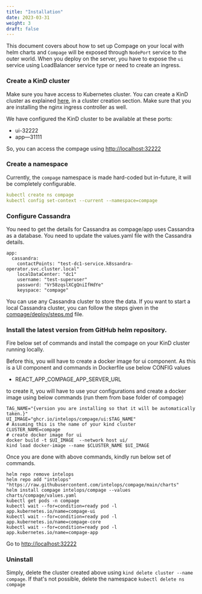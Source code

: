 ```yaml
---
title: "Installation"
date: 2023-03-31
weight: 3
draft: false
---
```


This document covers about how to set up Compage on your local with helm charts and `Compage` will be exposed
through `NodePort` service to the outer world. When you deploy
on
the server, you have to expose the `ui` service using LoadBalancer service type or need to create an ingress.

### Create a KinD cluster

Make sure you have access to Kubernetes cluster. You can create a KinD cluster as explained [here](https://github.com/intelops/compage/blob/main/CONTRIBUTING.md), in a cluster creation section. Make sure that you are installing the nginx ingress controller as well.

We have configured the KinD cluster to be available at these ports: 
- ui-32222
- app—31111

So, you can access the compage using [http://localhost:32222](http://localhost:32222)

### Create a namespace

Currently, the `compage` namespace is made hard-coded but in-future, it will be completely configurable.

```yaml
kubectl create ns compage
kubectl config set-context --current --namespace=compage
```

### Configure Cassandra
You need to get the details for Cassandra as compage/app uses Cassandra as a database.
You need to update the values.yaml file with the Cassandra details.
```shell
app:  
  cassandra:
    contactPoints: "test-dc1-service.k8ssandra-operator.svc.cluster.local"
    localDataCenter: "dc1"
    username: "test-superuser"
    password: "Vr58zqslXCgQniIfHdYe"
    keyspace: "compage"
```
You can use any Cassandra cluster to store the data. If you want to start a local Cassandra cluster, you can follow the steps given in the [compage/deploy/steps.md](https://github.com/intelops/compage/blob/v1.0.0/deploy/steps.md) file.

### Install the latest version from GitHub helm repository.

Fire below set of commands and install the compage on your KinD cluster running locally.

Before this, you will have to create a docker image for ui component. As this is a UI component and commands in
Dockerfile use below CONFIG values

- REACT_APP_COMPAGE_APP_SERVER_URL

to create it, you will have to use your configurations and create a docker image using below commands (run them from base folder of compage)

```shell
TAG_NAME="{version you are installing so that it will be automatically taken.}"
UI_IMAGE="ghcr.io/intelops/compage/ui:$TAG_NAME"
# Assuming this is the name of your kind cluster
CLUSTER_NAME=compage
# create docker image for ui
docker build -t $UI_IMAGE  --network host ui/
kind load docker-image --name $CLUSTER_NAME $UI_IMAGE
```

Once you are done with above commands, kindly run below set of commands. 

```shell
helm repo remove intelops
helm repo add "intelops" "https://raw.githubusercontent.com/intelops/compage/main/charts"
helm install compage intelops/compage --values charts/compage/values.yaml
kubectl get pods -n compage
kubectl wait --for=condition=ready pod -l app.kubernetes.io/name=compage-ui
kubectl wait --for=condition=ready pod -l app.kubernetes.io/name=compage-core
kubectl wait --for=condition=ready pod -l app.kubernetes.io/name=compage-app
```

Go to [http://localhost:32222](http://localhost:32222)

### Uninstall

Simply, delete the cluster created above using `kind delete cluster --name compage`. If that's not possible, delete the
namespace `kubectl delete ns compage`
